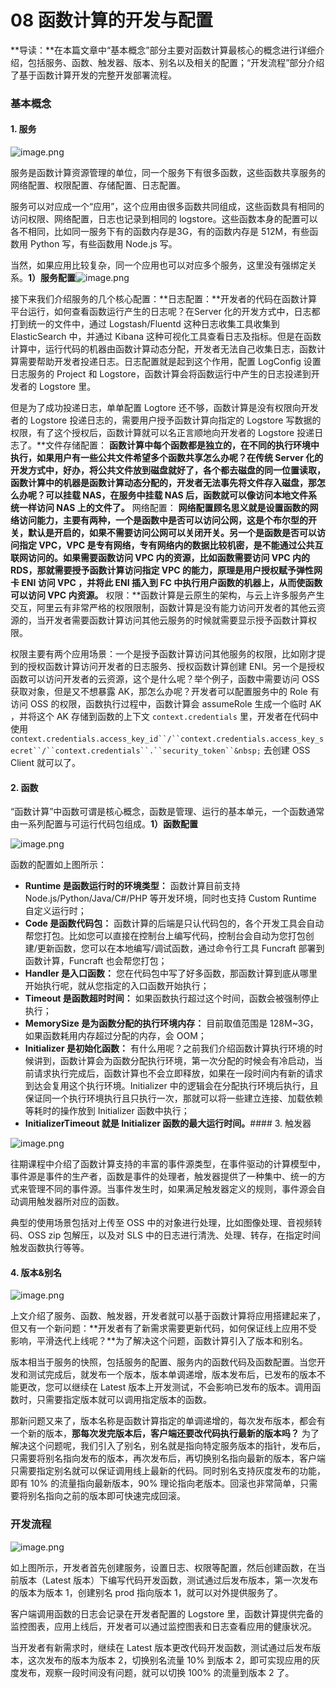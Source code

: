 # 08 函数计算的开发与配置

\*\*导读：\*\*在本篇文章中“基本概念”部分主要对函数计算最核心的概念进行详细介绍，包括服务、函数、触发器、版本、别名以及相关的配置；“开发流程”部分介绍了基于函数计算开发的完整开发部署流程。

### 基本概念

#### 1. 服务

![image.png](assets/2020-08-10-091917.png)

服务是函数计算资源管理的单位，同一个服务下有很多函数，这些函数共享服务的网络配置、权限配置、存储配置、日志配置。

服务可以对应成一个“应用”，这个应用由很多函数共同组成，这些函数具有相同的访问权限、网络配置，日志也记录到相同的 logstore。这些函数本身的配置可以各不相同，比如同一服务下有的函数内存是3G，有的函数内存是 512M，有些函数用 Python 写，有些函数用 Node.js 写。

当然，如果应用比较复杂，同一个应用也可以对应多个服务，这里没有强绑定关系。**1）服务配置**![image.png](assets/2020-08-10-091918.png)

接下来我们介绍服务的几个核心配置：\*\*日志配置：\*\*开发者的代码在函数计算平台运行，如何查看函数运行产生的日志呢？在Server 化的开发方式中，日志都打到统一的文件中，通过 Logstash/Fluentd 这种日志收集工具收集到 ElasticSearch 中，并通过 Kibana 这种可视化工具查看日志及指标。但是在函数计算中，运行代码的机器由函数计算动态分配，开发者无法自己收集日志，函数计算需要帮助开发者投递日志。日志配置就是起到这个作用，配置 LogConfig 设置日志服务的 Project 和 Logstore，函数计算会将函数运行中产生的日志投递到开发者的 Logstore 里。

但是为了成功投递日志，单单配置 Logtore 还不够，函数计算是没有权限向开发者的 Logstore 投递日志的，需要用户授予函数计算向指定的 Logstore 写数据的权限，有了这个授权后，函数计算就可以名正言顺地向开发者的 Logstore 投递日志了。\*\*文件存储配置： **函数计算中每个函数都是独立的，在不同的执行环境中执行，如果用户有一些公共文件希望多个函数共享怎么办呢？在传统 Server 化的开发方式中，好办，将公共文件放到磁盘就好了，各个都去磁盘的同一位置读取，函数计算中的机器是函数计算动态分配的，开发者无法事先将文件存入磁盘，那怎么办呢？可以挂载 NAS，在服务中挂载 NAS 后，函数就可以像访问本地文件系统一样访问 NAS 上的文件了。** 网络配置： **网络配置顾名思义就是设置函数的网络访问能力，主要有两种，一个是函数中是否可以访问公网，这是个布尔型的开关，默认是开启的，如果不需要访问公网可以关闭开关。另一个是函数是否可以访问指定 VPC，VPC 是专有网络，专有网络内的数据比较机密，是不能通过公共互联网访问的。如果需要函数访问 VPC 内的资源，比如函数需要访问 VPC 内的 RDS，那就需要授予函数计算访问指定 VPC 的能力，原理是用户授权赋予弹性网卡 ENI 访问 VPC ，并将此 ENI 插入到 FC 中执行用户函数的机器上，从而使函数可以访问 VPC 内资源。** 权限：\*\*函数计算是云原生的架构，与云上许多服务产生交互，阿里云有非常严格的权限限制，函数计算是没有能力访问开发者的其他云资源的，当开发者需要函数计算访问其他云服务的时候就需要显示授予函数计算权限。

权限主要有两个应用场景：一个是授予函数计算访问其他服务的权限，比如刚才提到的授权函数计算访问开发者的日志服务、授权函数计算创建 ENI。另一个是授权函数可以访问开发者的云资源，这个是什么呢？举个例子，函数中需要访问 OSS 获取对象，但是又不想暴露 AK，那怎么办呢？开发者可以配置服务中的 Role 有访问 OSS 的权限，函数执行过程中，函数计算会 assumeRole 生成一个临时 AK ，并将这个 AK 存储到函数的上下文 `context.credentials` 里，开发者在代码中使用``` context.credentials.access_key_id``/``context.credentials.access_key_secret``/``context.credentials``.``security_token``&nbsp; ``` 去创建 OSS Client 就可以了。

#### 2. 函数

“函数计算”中函数可谓是核心概念，函数是管理、运行的基本单元，一个函数通常由一系列配置与可运行代码包组成。**1）函数配置**

![image.png](assets/2020-08-10-091919.png)

函数的配置如上图所示：

- **Runtime 是函数运行时的环境类型：** 函数计算目前支持 Node.js/Python/Java/C#/PHP 等开发环境，同时也支持 Custom Runtime 自定义运行时；
- **Code 是函数代码包：** 函数计算的后端是只认代码包的，各个开发工具会自动帮您打包。比如您可以直接在控制台上编写代码，控制台会自动为您打包创建/更新函数，您可以在本地编写/调试函数，通过命令行工具 Funcraft 部署到函数计算，Funcraft 也会帮您打包；
- **Handler 是入口函数：** 您在代码包中写了好多函数，那函数计算到底从哪里开始执行呢，就从您指定的入口函数开始执行；
- **Timeout 是函数超时时间：** 如果函数执行超过这个时间，函数会被强制停止执行；
- **MemorySize 是为函数分配的执行环境内存：** 目前取值范围是 128M~3G，如果函数耗用内存超过分配的内存，会 OOM；
- **Initializer 是初始化函数：** 有什么用呢？之前我们介绍函数计算执行环境的时候讲到，函数计算会为函数分配执行环境，第一次分配的时候会有冷启动，当前请求执行完成后，函数计算也不会立即释放，如果在一段时间内有新的请求到达会复用这个执行环境。Initializer 中的逻辑会在分配执行环境后执行，且保证同一个执行环境执行且只执行一次，那就可以将一些建立连接、加载依赖等耗时的操作放到 Initializer 函数中执行；
- **InitializerTimeout 就是 Initializer 函数的最大运行时间。**#### 3. 触发器

![image.png](assets/2020-08-10-091921.png)

往期课程中介绍了函数计算支持的丰富的事件源类型，在事件驱动的计算模型中，事件源是事件的生产者，函数是事件的处理者，触发器提供了一种集中、统一的方式来管理不同的事件源。当事件发生时，如果满足触发器定义的规则，事件源会自动调用触发器所对应的函数。

典型的使用场景包括对上传至 OSS 中的对象进行处理，比如图像处理、音视频转码、OSS zip 包解压，以及对 SLS 中的日志进行清洗、处理、转存，在指定时间触发函数执行等等。

#### 4. 版本&别名

![image.png](assets/2020-08-10-91922.png)

上文介绍了服务、函数、触发器，开发者就可以基于函数计算将应用搭建起来了，但又有一个新问题：\*\*开发者有了新需求需要更新代码，如何保证线上应用不受影响，平滑迭代上线呢？\*\*为了解决这个问题，函数计算引入了版本和别名。

版本相当于服务的快照，包括服务的配置、服务内的函数代码及函数配置。当您开发和测试完成后，就发布一个版本，版本单调递增，版本发布后，已发布的版本不能更改，您可以继续在 Latest 版本上开发测试，不会影响已发布的版本。调用函数时，只需要指定版本就可以调用指定版本的函数。

那新问题又来了，版本名称是函数计算指定的单调递增的，每次发布版本，都会有一个新的版本，**那每次发完版本后，客户端还要改代码执行最新的版本吗？** 为了解决这个问题呢，我们引入了别名，别名就是指向特定服务版本的指针，发布后，只需要将别名指向发布的版本，再次发布后，再切换别名指向最新的版本，客户端只需要指定别名就可以保证调用线上最新的代码。同时别名支持灰度发布的功能，即有 10% 的流量指向最新版本，90% 理论指向老版本。回滚也非常简单，只需要将别名指向之前的版本即可快速完成回滚。

### 开发流程

![image.png](assets/2020-08-10-091923.png)

如上图所示，开发者首先创建服务，设置日志、权限等配置，然后创建函数，在当前版本（Latest 版本）下编写代码开发函数，测试通过后发布版本，第一次发布的版本为版本 1，创建别名 prod 指向版本 1，就可以对外提供服务了。

客户端调用函数的日志会记录在开发者配置的 Logstore 里，函数计算提供完备的监控图表，应用上线后，开发者可以通过监控图表和日志查看应用的健康状况。

当开发者有新需求时，继续在 Latest 版本更改代码开发函数，测试通过后发布版本，这次发布的版本为版本 2，切换别名流量 10% 到版本 2，即可实现应用的灰度发布，观察一段时间没有问题，就可以切换 100% 的流量到版本 2 了。
